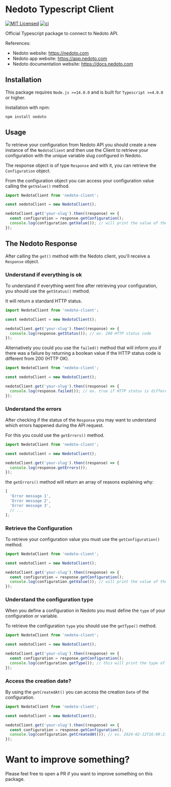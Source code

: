 # Nedoto Typescript Client

[![MIT Licensed](https://img.shields.io/badge/license-MIT-brightgreen.svg?style=flat-square)](LICENSE) [![ci](https://github.com/nedoto/typescript-client/actions/workflows/ci.yml/badge.svg?branch=main)](https://github.com/nedoto/typescript-client/actions/workflows/ci.yml)

Official Typescript package to connect to Nedoto API.

References:

- Nedoto website: https://nedoto.com
- Nedoto app website: https://app.nedoto.com
- Nedoto documentation website: https://docs.nedoto.com

## Installation

This package requires `Node.js >=14.0.0` and is built for `Typescript >=4.0.0` or higher.

Installation with npm:

```shell
npm install nedoto
```

## Usage

To retrieve your configuration from Nedoto API you should create a new instance of the `NedotoClient` and then use the
Client to retrieve your configuration with the unique variable slug configured in Nedoto.

The response object is of type `Response` and with it, you can retrieve the `Configuration` object.

From the configuration object you can access your configuration value calling the `getValue()` method.

```typescript
import NedotoClient from 'nedoto-client';

const nedotoClient = new NedotoClient();

nedotoClient.get('your-slug').then((response) => {
  const configuration = response.getConfiguration();
  console.log(configuration.getValue()); // will print the value of the Configuration saved in https://app.nedoto.com/variables
});
```

## The Nedoto Response

After calling the `get()` method with the Nedoto client, you'll receive a `Response` object.

### Understand if everything is ok

To understand if everything went fine after retrieving your configuration, you should use the `getStatus()` method.

It will return a standard HTTP status.

```typescript
import NedotoClient from 'nedoto-client';

const nedotoClient = new NedotoClient();

nedotoClient.get('your-slug').then((response) => {
  console.log(response.getStatus()); // ex. 200 HTTP status code
});
```

Alternatively you could you use the `failed()` method that will inform you if there was a failure by returning a boolean
value if the HTTP status code is different from 200 (HTTP OK).

```typescript
import NedotoClient from 'nedoto-client';

const nedotoClient = new NedotoClient();

nedotoClient.get('your-slug').then((response) => {
  console.log(response.failed()); // ex. true if HTTP status is different from 200
});
```

### Understand the errors

After checking if the status of the `Response` you may want to understand which errors happened during the API request.

For this you could use the `getErrors()` method.

```typescript
import NedotoClient from 'nedoto-client';

const nedotoClient = new NedotoClient();

nedotoClient.get('your-slug').then((response) => {
  console.log(response.getErrors());
});
```

the `getErrors()` method will return an array of reasons explaining why:

```typescript
[
  'Error message 1',
  'Error message 2',
  'Error message 3',
  // ...
];
```

### Retrieve the Configuration

To retrieve your configuration value you must use the `getConfiguration()` method.

```typescript
import NedotoClient from 'nedoto-client';

const nedotoClient = new NedotoClient();

nedotoClient.get('your-slug').then((response) => {
  const configuration = response.getConfiguration();
  console.log(configuration.getValue()); // will print the value of the Configuration saved in https://app.nedoto.com/variables
});
```

### Understand the configuration type

When you define a configuration in Nedoto you must define the `type` of your configuration or variable.

To retrieve the configuration `type` you should use the `getType()` method.

```typescript
import NedotoClient from 'nedoto-client';

const nedotoClient = new NedotoClient();

nedotoClient.get('your-slug').then((response) => {
  const configuration = response.getConfiguration();
  console.log(configuration.getType()); // this will print the type of the configuration saved in https://app.nedoto.com/variables, ex. 'string', 'int', 'json', etc.
});
```

### Access the creation date?

By using the `getCreatedAt()` you can access the creation `Date` of the configuration.

```typescript
import NedotoClient from 'nedoto-client';

const nedotoClient = new NedotoClient();

nedotoClient.get('your-slug').then((response) => {
  const configuration = response.getConfiguration();
  console.log(configuration.getCreatedAt()); // ex. 2024-02-12T16:09:21+00:00
});
```

# Want to improve something?

Please feel free to open a PR if you want to improve something on this package.
